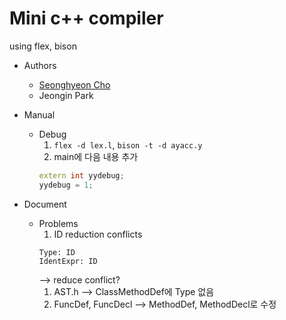 # Mini c++ compiler

using flex, bison

- Authors
  - [Seonghyeon Cho](https://github.com/sh-cho/)
  - Jeongin Park

- Manual
  - Debug
    1. `flex -d lex.l`, `bison -t -d ayacc.y`
    1. main에 다음 내용 추가
    ```c++
    extern int yydebug;
    yydebug = 1;
    ```

- Document
  - Problems
    1. ID reduction conflicts
    ```
    Type: ID
    IdentExpr: ID
    ```
	--> reduce conflict?
	1. AST.h --> ClassMethodDef에 Type 없음
	1. FuncDef, FuncDecl --> MethodDef, MethodDecl로 수정